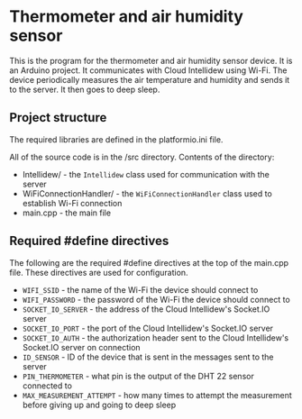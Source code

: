# Thermometer and air humidity sensor

This is the program for the thermometer and air humidity sensor device. It is an Arduino project.
It communicates with Cloud Intellidew using Wi-Fi. The device periodically measures the air temperature and humidity and sends it to the server. It then goes to deep sleep.

## Project structure

The required libraries are defined in the platformio.ini file.

All of the source code is in the /src directory. Contents of the directory:

+ Intellidew/ - the `Intellidew` class used for communication with the server
+ WiFiConnectionHandler/ - the `WiFiConnectionHandler` class used to establish Wi-Fi connection
+ main.cpp - the main file

## Required #define directives

The following are the required #define directives at the top of the main.cpp file. These directives are used for configuration.

+ `WIFI_SSID` - the name of the Wi-Fi the device should connect to
+ `WIFI_PASSWORD` - the password of the Wi-Fi the device should connect to
+ `SOCKET_IO_SERVER` - the address of the Cloud Intellidew's Socket.IO server
+ `SOCKET_IO_PORT` - the port of the Cloud Intellidew's Socket.IO server
+ `SOCKET_IO_AUTH` - the authorization header sent to the Cloud Intellidew's Socket.IO server on connection
+ `ID_SENSOR` - ID of the device that is sent in the messages sent to the server
+ `PIN_THERMOMETER` - what pin is the output of the DHT 22 sensor connected to
+ `MAX_MEASUREMENT_ATTEMPT` - how many times to attempt the measurement before giving up and going to deep sleep
